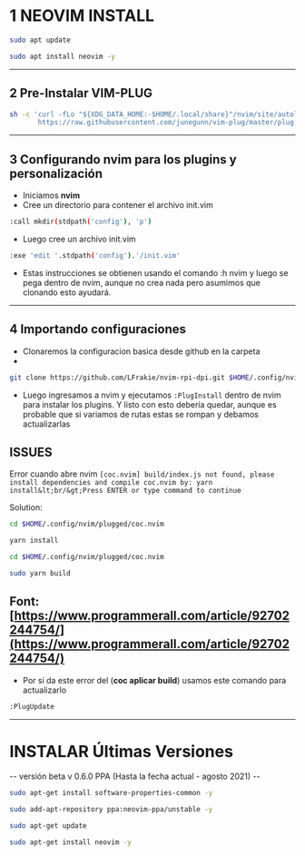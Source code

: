# 1 NEOVIM INSTALL
```bash
sudo apt update

sudo apt install neovim -y
```

--------

## 2 Pre-Instalar VIM-PLUG
```bash
sh -c 'curl -fLo "${XDG_DATA_HOME:-$HOME/.local/share}"/nvim/site/autoload/plug.vim --create-dirs \
       https://raw.githubusercontent.com/junegunn/vim-plug/master/plug.vim'
```

--- 

## 3 Configurando nvim para los plugins y personalización

- Iniciamos **nvim**
- Cree un directorio para contener el archivo init.vim 
```bash
:call mkdir(stdpath('config'), 'p')
```

-  Luego cree un archivo init.vim
```bash
:exe 'edit '.stdpath('config').'/init.vim'
```
- Estas instrucciones se obtienen usando el comando :h nvim y luego se pega dentro de nvim, aunque no crea nada pero asumimos que clonando esto ayudará.

---

## 4 Importando configuraciones 
- Clonaremos la configuracion basica desde github en la carpeta
- 
```bash
git clone https://github.com/LFrakie/nvim-rpi-dpi.git $HOME/.config/nvim
```
- Luego ingresamos a nvim y ejecutamos `:PlugInstall` dentro de nvim para instalar los plugins.
Y listo con esto debería quedar, aunque es probable que si variamos de rutas estas se rompan y debamos actualizarlas


## ISSUES
Error cuando abre nvim
`[coc.nvim] build/index.js not found, please install dependencies and compile coc.nvim by: yarn install&lt;br/&gt;Press ENTER or type command to continue`

Solution:

```bash
cd $HOME/.config/nvim/plugged/coc.nvim
```

```bash
yarn install
```

```bash
cd $HOME/.config/nvim/plugged/coc.nvim
```

```bash
sudo yarn build
```

Font: [https://www.programmerall.com/article/92702244754/](https://www.programmerall.com/article/92702244754/)
------------
- Por si da este error del (**coc aplicar build**) usamos este comando para actualizarlo
```bash
:PlugUpdate
```

--- 
# INSTALAR Últimas Versiones 
-- versión beta v 0.6.0 PPA (Hasta la fecha actual - agosto 2021) --

```bash
sudo apt-get install software-properties-common -y
```

```bash
sudo add-apt-repository ppa:neovim-ppa/unstable -y
```

```bash
sudo apt-get update
```

```bash
sudo apt-get install neovim -y
```
